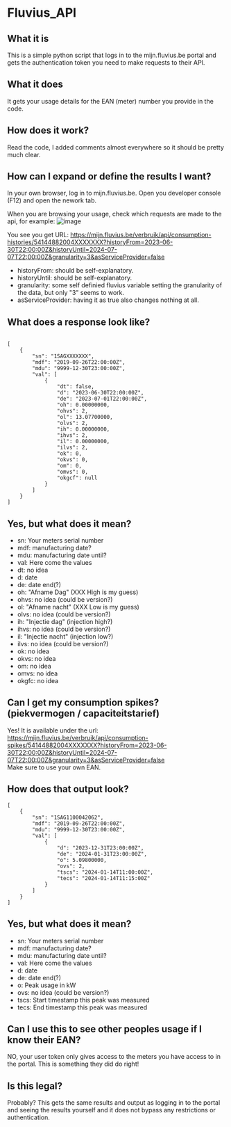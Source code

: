 # Fluvius_API

## What it is
This is a simple python script that logs in to the mijn.fluvius.be portal and gets the authentication token you need to make requests to their API.

## What it does
It gets your usage details for the EAN (meter) number you provide in the code.

## How does it work?
Read the code, I added comments almost everywhere so it should be pretty much clear.

## How can I expand or define the results I want?
In your own browser, log in to mijn.fluvius.be.
Open you developer console (F12) and open the nework tab.

When you are browsing your usage, check which requests are made to the api, for example:
![image](https://github.com/sander110419/Fluvius_API/assets/13721836/a1546957-8db2-414c-b0bf-5522a208364b)

You see you get URL: https://mijn.fluvius.be/verbruik/api/consumption-histories/54144882004XXXXXXX?historyFrom=2023-06-30T22:00:00Z&historyUntil=2024-07-07T22:00:00Z&granularity=3&asServiceProvider=false

- historyFrom: should be self-explanatory.
- historyUntil: should be self-explanatory.
- granularity: some self definied fluvius variable setting the granularity of the data, but only "3" seems to work.
- asServiceProvider: having it as true also changes nothing at all.

## What does a response look like?

```

[
    {
        "sn": "1SAGXXXXXXX",
        "mdf": "2019-09-26T22:00:00Z",
        "mdu": "9999-12-30T23:00:00Z",
        "val": [
            {
                "dt": false,
                "d": "2023-06-30T22:00:00Z",
                "de": "2023-07-01T22:00:00Z",
                "oh": 0.00000000,
                "ohvs": 2,
                "ol": 13.07700000,
                "olvs": 2,
                "ih": 0.00000000,
                "ihvs": 2,
                "il": 0.00000000,
                "ilvs": 2,
                "ok": 0,
                "okvs": 0,
                "om": 0,
                "omvs": 0,
                "okgcf": null
            }
        ]
    }
]

```

## Yes, but what does it mean?

- sn: Your meters serial number
- mdf: manufacturing date?
- mdu: manufacturing date until?
- val: Here come the values
- dt: no idea
- d: date
- de: date end(?)
- oh: "Afname Dag" (XXX High is my guess)
- ohvs: no idea (could be version?)
- ol: "Afname nacht" (XXX Low is my guess)
- olvs: no idea (could be version?)
- ih: "Injectie dag" (injection high?)
- ihvs: no idea (could be version?)
- il: "Injectie nacht" (injection low?)
- ilvs: no idea (could be version?)
- ok: no idea
- okvs: no idea
- om: no idea
- omvs: no idea
- okgfc: no idea

## Can I get my consumption spikes? (piekvermogen / capaciteitstarief)
Yes! It is available under the url: https://mijn.fluvius.be/verbruik/api/consumption-spikes/54144882004XXXXXXX?historyFrom=2023-06-30T22:00:00Z&historyUntil=2024-07-07T22:00:00Z&granularity=3&asServiceProvider=false  
Make sure to use your own EAN.

## How does that output look?

```
[
    {
        "sn": "1SAG1100042062",
        "mdf": "2019-09-26T22:00:00Z",
        "mdu": "9999-12-30T23:00:00Z",
        "val": [
            {
                "d": "2023-12-31T23:00:00Z",
                "de": "2024-01-31T23:00:00Z",
                "o": 5.09800000,
                "ovs": 2,
                "tscs": "2024-01-14T11:00:00Z",
                "tecs": "2024-01-14T11:15:00Z"
            }
        ]
    }
]
```

## Yes, but what does it mean?

- sn: Your meters serial number
- mdf: manufacturing date?
- mdu: manufacturing date until?
- val: Here come the values
- d: date
- de: date end(?)
- o: Peak usage in kW
- ovs: no idea (could be version?)
- tscs: Start timestamp this peak was measured
- tecs: End timestamp this peak was measured


## Can I use this to see other peoples usage if I know their EAN?
NO, your user token only gives access to the meters you have access to in the portal. 
This is something they did do right!

## Is this legal?
Probably? This gets the same results and output as logging in to the portal and seeing the results yourself and it does not bypass any restrictions or authentication.
